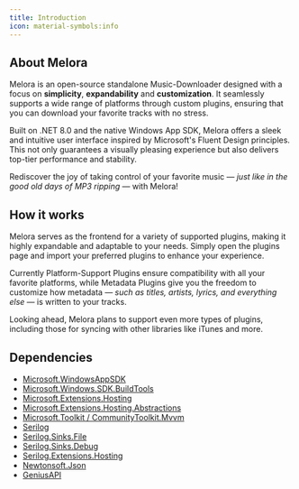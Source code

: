 ```yaml
---
title: Introduction
icon: material-symbols:info
---
```


## About Melora
Melora is an open-source standalone Music-Downloader designed with a focus on **simplicity**, **expandability** and **customization**. It seamlessly supports a wide range of platforms through custom plugins, ensuring that you can download your favorite tracks with no stress.

Built on .NET 8.0 and the native Windows App SDK, Melora offers a sleek and intuitive user interface inspired by Microsoft's Fluent Design principles. This not only guarantees a visually pleasing experience but also delivers top-tier performance and stability.

Rediscover the joy of taking control of your favorite music — *just like in the good old days of MP3 ripping* — with Melora!

## How it works
Melora serves as the frontend for a variety of supported plugins, making it highly expandable and adaptable to your needs. Simply open the plugins page and import your preferred plugins to enhance your experience.

Currently Platform-Support Plugins ensure compatibility with all your favorite platforms, while Metadata Plugins give you the freedom to customize how metadata — *such as titles, artists, lyrics, and everything else* — is written to your tracks.

Looking ahead, Melora plans to support even more types of plugins, including those for syncing with other libraries like iTunes and more.

## Dependencies
- [Microsoft.WindowsAppSDK](https://www.nuget.org/packages/Microsoft.WindowsAppSDK)
- [Microsoft.Windows.SDK.BuildTools](https://www.nuget.org/packages/Microsoft.Windows.SDK.BuildTools)
- [Microsoft.Extensions.Hosting](https://www.nuget.org/packages/Microsoft.Extensions.Hosting)
- [Microsoft.Extensions.Hosting.Abstractions](https://www.nuget.org/packages/Microsoft.Extensions.Hosting.Abstractions)
- [Microsoft.Toolkit / CommunityToolkit.Mvvm](https://www.nuget.org/packages/CommunityToolkit.Mvvm)
- [Serilog ](https://www.nuget.org/packages/Serilog)
- [Serilog.Sinks.File ](https://www.nuget.org/packages/Serilog.Sinks.File)
- [Serilog.Sinks.Debug ](https://www.nuget.org/packages/Serilog.Sinks.Debug)
- [Serilog.Extensions.Hosting ](https://www.nuget.org/packages/Serilog.Extensions.Hosting)
- [Newtonsoft.Json](https://www.nuget.org/packages/Newtonsoft.Json)
- [GeniusAPI](https://www.nuget.org/packages/GeniusAPI)